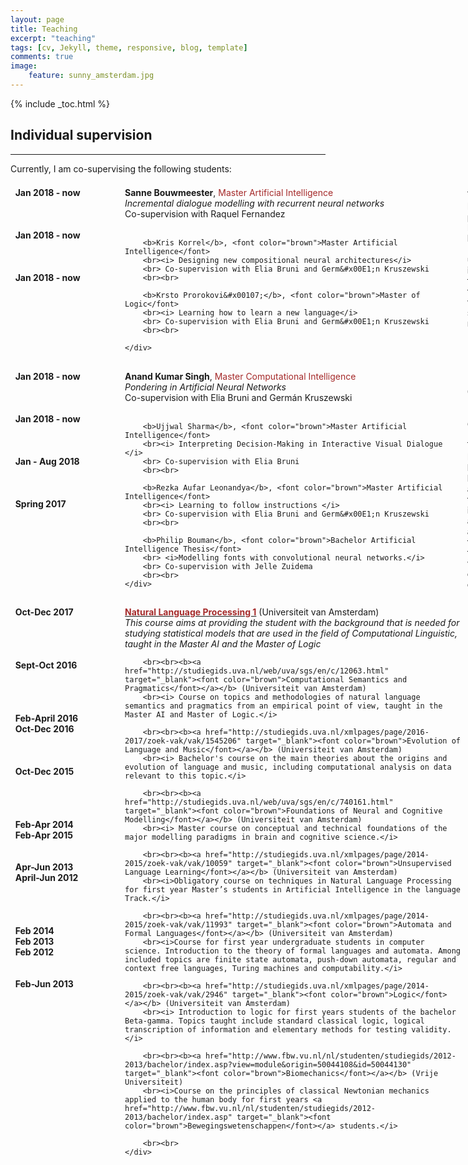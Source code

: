 ```yaml
---
layout: page
title: Teaching
excerpt: "teaching"
tags: [cv, Jekyll, theme, responsive, blog, template]
comments: true
image: 
    feature: sunny_amsterdam.jpg
---
```


{% include _toc.html %}

<style>
   #columns {
       width: 770px;
       overflow:auto;
   }

   #columns .column {
       padding: 1%;
   }

   #columns .date {
       float: left;
       width: 160px;
   }

   #columns .description {
       float: left;
       width: 540px;
   }

   #columns .languages {
       float: left;
       width: 100px;
   }

   #columns .level {
       float: left;
       width: 180px;
    }

</style>

## Individual supervision
<hr>

Currently, I am co-supervising the following students:
<div id="columns">
    <div class="date column">
        <b>
        Jan 2018 - now
        <br><br><br><br>
        Jan 2018 - now
        <br><br><br><br>
        Jan 2018 - now
        <br><br>
        </b>
    </div>
    <div class="description column">
        <b>Sanne Bouwmeester</b>, <font color="brown">Master Artificial Intelligence</font>
        <br> <i>Incremental dialogue modelling with recurrent neural networks</i>
        <br> Co-supervision with Raquel Fernandez
        <br><br>

        <b>Kris Korrel</b>, <font color="brown">Master Artificial Intelligence</font>
        <br><i> Designing new compositional neural architectures</i>
        <br> Co-supervision with Elia Bruni and Germ&#x00E1;n Kruszewski
        <br><br>

        <b>Krsto Prorokovi&#x00107;</b>, <font color="brown">Master of Logic</font>
        <br><i> Learning how to learn a new language</i>
        <br> Co-supervision with Elia Bruni and Germ&#x00E1;n Kruszewski
        <br><br>

    </div>
</div>

<hr>
In the past, I have (co)supervised the following students:

<div id="columns">
    <div class="date column">
        <b>
        Jan 2018 - now
        <br><br><br><br>
        Jan 2018 - now
        <br><br><br><br>
        Jan - Aug 2018
        <br><br><br><br>
        Spring 2017
        <br><br>
        </b>
    </div>
    <div class="description column">
        <b>Anand Kumar Singh</b>, <font color="brown">Master Computational Intelligence</font>
        <br><i> Pondering in Artificial Neural Networks </i>
        <br> Co-supervision with Elia Bruni and Germ&#x00E1;n Kruszewski
        <br><br>

        <b>Ujjwal Sharma</b>, <font color="brown">Master Artificial Intelligence</font>
        <br><i> Interpreting Decision-Making in Interactive Visual Dialogue </i>
        <br> Co-supervision with Elia Bruni
        <br><br>

        <b>Rezka Aufar Leonandya</b>, <font color="brown">Master Artificial Intelligence</font>
        <br><i> Learning to follow instructions </i>
        <br> Co-supervision with Elia Bruni and Germ&#x00E1;n Kruszewski
        <br><br>

        <b>Philip Bouman</b>, <font color="brown">Bachelor Artificial Intelligence Thesis</font>
        <br> <i>Modelling fonts with convolutional neural networks.</i> 
        <br> Co-supervision with Jelle Zuidema
        <br><br>
    </div>
</div>



## Courses
<hr>
I have been a teaching assistant in the following courses:

<div id="columns">
    <div class="date column">
        <b>
        Oct-Dec 2017
        <br><br><br><br><br>Sept-Oct 2016
        <br><br><br><br><br>Feb-April 2016
        <br> Oct-Dec 2016
        <br><br><br><br> Oct-Dec 2015
        <br><br><br><br><br>Feb-Apr 2014
        <br> Feb-Apr 2015
        <br><br><br>Apr-Jun 2013
        <br> April-Jun 2012
        <br><br><br><br><br>Feb 2014
        <br> Feb 2013
        <br> Feb 2012
        <br><br><br> Feb-Jun 2013
        <br><br>
        </b>
    </div>
    <div class="description column">
        <b><a href="http://studiegids.uva.nl/xmlpages/page/2017-2018/zoek-vak/vak/37834" target="_blank"><font color="brown">Natural Language Processing 1</font></a></b> (Universiteit van Amsterdam)
        <br><i> This course aims at providing the student with the background that is needed for studying statistical models that are used in the field of Computational Linguistic, taught in the Master AI and the Master of Logic </i>

        <br><br><b><a href="http://studiegids.uva.nl/web/uva/sgs/en/c/12063.html" target="_blank"><font color="brown">Computational Semantics and Pragmatics</font></a></b> (Universiteit van Amsterdam)
        <br><i> Course on topics and methodologies of natural language semantics and pragmatics from an empirical point of view, taught in the Master AI and Master of Logic.</i>

        <br><br><b><a href="http://studiegids.uva.nl/xmlpages/page/2016-2017/zoek-vak/vak/1545206" target="_blank"><font color="brown">Evolution of Language and Music</font></a></b> (Universiteit van Amsterdam)
        <br><i> Bachelor's course on the main theories about the origins and evolution of language and music, including computational analysis on data relevant to this topic.</i>

        <br><br><b><a href="http://studiegids.uva.nl/web/uva/sgs/en/c/740161.html" target="_blank"><font color="brown">Foundations of Neural and Cognitive Modelling</font></a></b> (Universiteit van Amsterdam)
        <br><i> Master course on conceptual and technical foundations of the major modelling paradigms in brain and cognitive science.</i>

        <br><br><b><a href="http://studiegids.uva.nl/xmlpages/page/2014-2015/zoek-vak/vak/10059" target="_blank"><font color="brown">Unsupervised Language Learning</font></a></b> (Universiteit van Amsterdam)
        <br><i>Obligatory course on techniques in Natural Language Processing for first year Master’s students in Artificial Intelligence in the language Track.</i>

        <br><br><b><a href="http://studiegids.uva.nl/xmlpages/page/2014-2015/zoek-vak/vak/11993" target="_blank"><font color="brown">Automata and Formal Languages</font></a></b> (Universiteit van Amsterdam)
        <br><i>Course for first year undergraduate students in computer science. Introduction to the theory of formal languages and automata. Among included topics are finite state automata, push-down automata, regular and context free languages, Turing machines and computability.</i>

        <br><br><b><a href="http://studiegids.uva.nl/xmlpages/page/2014-2015/zoek-vak/vak/2946" target="_blank"><font color="brown">Logic</font></a></b> (Universiteit van Amsterdam)
        <br><i> Introduction to logic for first years students of the bachelor Beta-gamma. Topics taught include standard classical logic, logical transcription of information and elementary methods for testing validity. </i>

        <br><br><b><a href="http://www.fbw.vu.nl/nl/studenten/studiegids/2012-2013/bachelor/index.asp?view=module&origin=50044108&id=50044130" target="_blank"><font color="brown">Biomechanics</font></a></b> (Vrije Universiteit)
        <br><i>Course on the principles of classical Newtonian mechanics applied to the human body for first years <a href="http://www.fbw.vu.nl/nl/studenten/studiegids/2012-2013/bachelor/index.asp" target="_blank"><font color="brown">Bewegingswetenschappen</font></a> students.</i>

        <br><br>
    </div>
</div>

